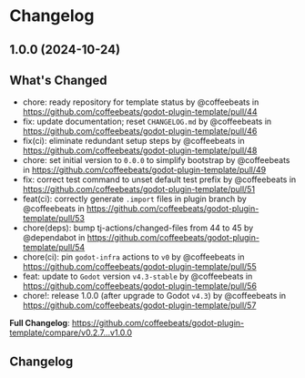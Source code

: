 # Changelog

## 1.0.0 (2024-10-24)

## What's Changed
* chore: ready repository for template status by @coffeebeats in https://github.com/coffeebeats/godot-plugin-template/pull/44
* fix: update documentation; reset `CHANGELOG.md` by @coffeebeats in https://github.com/coffeebeats/godot-plugin-template/pull/46
* fix(ci): eliminate redundant setup steps by @coffeebeats in https://github.com/coffeebeats/godot-plugin-template/pull/48
* chore: set initial version to `0.0.0` to simplify bootstrap by @coffeebeats in https://github.com/coffeebeats/godot-plugin-template/pull/49
* fix: correct test command to unset default test prefix by @coffeebeats in https://github.com/coffeebeats/godot-plugin-template/pull/51
* feat(ci): correctly generate `.import` files in plugin branch by @coffeebeats in https://github.com/coffeebeats/godot-plugin-template/pull/53
* chore(deps): bump tj-actions/changed-files from 44 to 45 by @dependabot in https://github.com/coffeebeats/godot-plugin-template/pull/54
* chore(ci): pin `godot-infra` actions to `v0` by @coffeebeats in https://github.com/coffeebeats/godot-plugin-template/pull/55
* feat: update to `Godot` version `v4.3-stable` by @coffeebeats in https://github.com/coffeebeats/godot-plugin-template/pull/56
* chore!: release 1.0.0 (after upgrade to Godot `v4.3`) by @coffeebeats in https://github.com/coffeebeats/godot-plugin-template/pull/57


**Full Changelog**: https://github.com/coffeebeats/godot-plugin-template/compare/v0.2.7...v1.0.0

## Changelog
